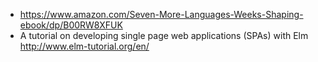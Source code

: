 - https://www.amazon.com/Seven-More-Languages-Weeks-Shaping-ebook/dp/B00RW8XFUK
- A tutorial on developing single page web applications (SPAs) with Elm http://www.elm-tutorial.org/en/
